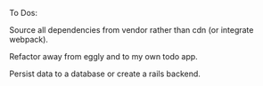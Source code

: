 To Dos:

Source all dependencies from vendor rather than cdn (or integrate webpack).

Refactor away from eggly and to my own todo app.

Persist data to a database or create a rails backend.
